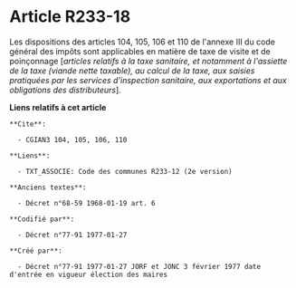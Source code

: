 # Article R233-18

Les dispositions des articles 104, 105, 106 et 110 de l'annexe III du code général des impôts sont applicables en matière de
taxe de visite et de poinçonnage [*articles relatifs à la taxe sanitaire, et notamment à l'assiette de la taxe (viande nette
taxable), au calcul de la taxe, aux saisies pratiquées par les services d'inspection sanitaire, aux exportations et aux
obligations des distributeurs*].

**Liens relatifs à cet article**

	**Cite**:

	  - CGIAN3 104, 105, 106, 110

	**Liens**:

	  - TXT_ASSOCIE: Code des communes R233-12 (2e version)

	**Anciens textes**:

	  - Décret n°68-59 1968-01-19 art. 6

	**Codifié par**:

	  - Décret n°77-91 1977-01-27

	**Créé par**:

	  - Décret n°77-91 1977-01-27 JORF et JONC 3 février 1977 date d'entrée en vigueur élection des maires
